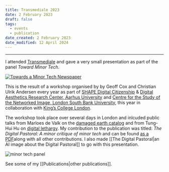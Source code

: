 ```yaml
---
title: Transmediale 2023
date: 2 February 2023
draft: false
tags:
  - events
  - publication
date_created: 2 February 2023
date_modified: 12 April 2024
---
```

---

I attended [Transmediale](https://2023.transmediale.de/en) and gave a very small presentation as part of the panel *Toward Minor Tech*.

[![Towards a Minor Tech Newspaper](assets/images/minor_tech_news.jpeg)](https://darc.au.dk/fileadmin/DARC/newspapers/toward-a-minor-tech-online-sm.pdf)

This is the result of a workshop organised by by Geoff Cox and Christian Ulrik Andersen every year as part of [SHAPE Digital Citizenship](https://shape.au.dk/en/) & [Digital Aesthetics Research Center, Aarhus University](https://darc.au.dk/) and [Centre for the Study of the Networked Image, London South Bank University](https://www.centreforthestudyof.net/), this year in collaboration with [King’s College London](https://www.kcl.ac.uk/). 

The workshop took place over several days in London and inlcuded public talks from Marloes de Valk on the [damaged earth catalog](https://damaged.bleu255.com/) and from Tung-Hui Hu on [digital lethargy](https://thephotographersgallery.org.uk/whats-on/talk-digital-lethargy).
My contribution to the publication was titled: *The Digital Pastoral: A minor critique of minor tech* and can be found [as a PDF](https://darc.au.dk/fileadmin/DARC/newspapers/toward-a-minor-tech-online-sm.pdf)along with all other contributions. I also made [[The Digital Pastoral|an AI image about the Digital Pastoral]] to go with this presentation.

![minor tech panel](assets/images/minor_tech_panel.jpeg)

See some of my [[Publications|other publications]].